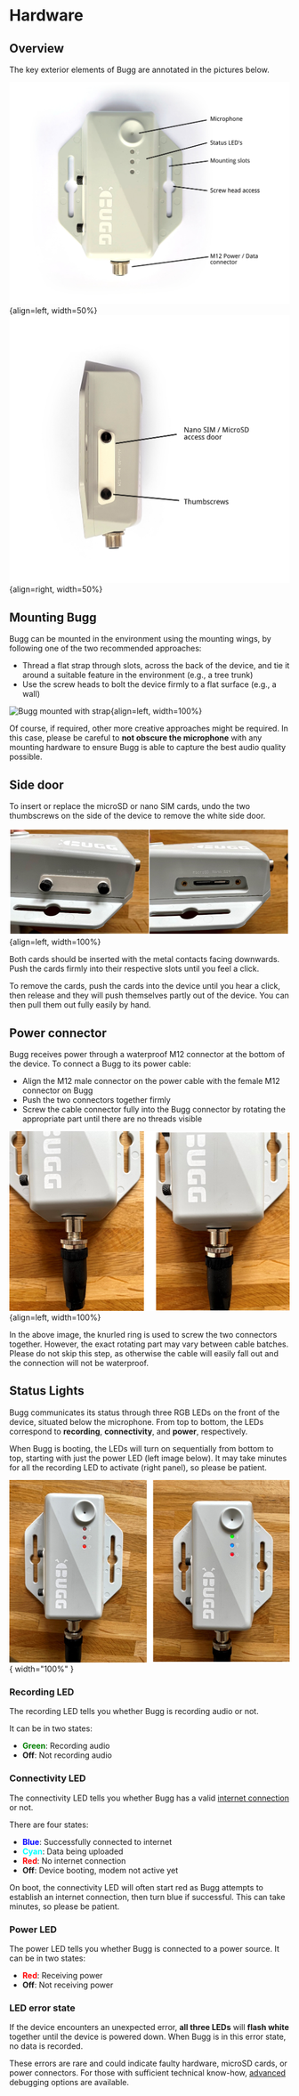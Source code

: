 # Hardware 

## Overview

The key exterior elements of Bugg are annotated in the pictures below.

![Top view of Bugg device](img/bugg-v2-top.png){align=left, width=50%}![Side view of Bugg device](img/bugg-v2-side-annotate.png){align=right, width=50%} 


## Mounting Bugg

Bugg can be mounted in the environment using the mounting wings, by following one of the two recommended approaches:

* Thread a flat strap through slots, across the back of the device, and tie it around a suitable feature in the environment (e.g., a tree trunk) 
* Use the screw heads to bolt the device firmly to a flat surface (e.g., a wall) 

![Bugg mounted with strap](img/bugg-mounted.png){align=left, width=100%}

Of course, if required, other more creative approaches might be required. In this case, please be careful to **not obscure the microphone** with any mounting hardware to ensure Bugg is able to capture the best audio quality possible.


## Side door

To insert or replace the microSD or nano SIM cards, undo the two thumbscrews on the side of the device to remove the white side door.

![Bugg nano SIM and microSD card replacement](img/bugg-sim-sd-replace.png){align=left, width=100%}

Both cards should be inserted with the metal contacts facing downwards. Push the cards firmly into their respective slots until you feel a click.

To remove the cards, push the cards into the device until you hear a click, then release and they will push themselves partly out of the device. You can then pull them out fully easily by hand.  


## Power connector

Bugg receives power through a waterproof M12 connector at the bottom of the device. To connect a Bugg to its power cable:

* Align the M12 male connector on the power cable with the female M12 connector on Bugg
* Push the two connectors together firmly
* Screw the cable connector fully into the Bugg connector by rotating the appropriate part until there are no threads visible 

![Bugg power connector](img/bugg-power-connector.png){align=left, width=100%}

In the above image, the knurled ring is used to screw the two connectors together. However, the exact rotating part may vary between cable batches. Please do not skip this step, as otherwise the cable will easily fall out and the connection will not be waterproof. 

## Status Lights

Bugg communicates its status through three RGB LEDs on the front of the device, situated below the microphone. From top to bottom, the LEDs correspond to **recording**, **connectivity**, and **power**, respectively.

When Bugg is booting, the LEDs will turn on sequentially from bottom to top, starting with just the power LED (left image below). It may take minutes for all the recording LED to activate (right panel), so please be patient.

![Bugg status LEDs](img/bugg_status_leds.png){ width="100%" }


### Recording LED

The recording LED tells you whether Bugg is recording audio or not. 

It can be in two states:

* **<span style="color:green">Green</span>**: Recording audio
* **Off**: Not recording audio

### Connectivity LED

The connectivity LED tells you whether Bugg has a valid [internet connection](connectivity.md) or not.

There are four states:

* **<span style="color:blue">Blue</span>**: Successfully connected to internet 
* **<span style="color:cyan">Cyan</span>**: Data being uploaded
* **<span style="color:red">Red</span>**: No internet connection 
* **Off**: Device booting, modem not active yet

On boot, the connectivity LED will often start red as Bugg attempts to establish an internet connection, then turn blue if successful. This can take minutes, so please be patient.  

### Power LED

The power LED tells you whether Bugg is connected to a power source. It can be in two states:

* **<span style="color:red">Red</span>**: Receiving power
* **Off**: Not receiving power

### LED error state

If the device encounters an unexpected error, **all three LEDs** will **flash white** together until the device is powered down. When Bugg is in this error state, no data is recorded. 

These errors are rare and could indicate faulty hardware, microSD cards, or power connectors. For those with sufficient technical know-how, [advanced](advanced.md) debugging options are available. 



